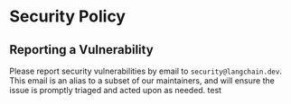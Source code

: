 # Security Policy

## Reporting a Vulnerability

Please report security vulnerabilities by email to `security@langchain.dev`.
This email is an alias to a subset of our maintainers, and will ensure the issue is promptly triaged and acted upon as needed. test
